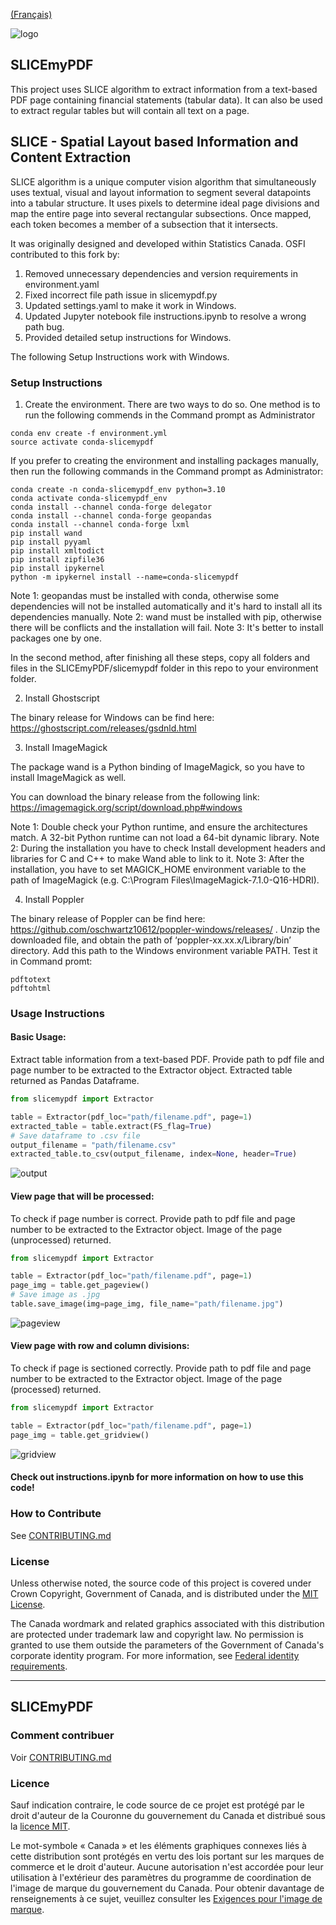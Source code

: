 [(Français)](#le-nom-du-projet)

![logo](./slicemypdf/images/SLICE_logo_.jpg)

## SLICEmyPDF

This project uses SLICE algorithm to extract information from a text-based PDF page containing financial statements (tabular data). It can also be used to extract regular tables but will contain all text on a page. 


## SLICE - Spatial Layout based Information and Content Extraction

SLICE algorithm is a unique computer vision algorithm that simultaneously uses textual, visual and layout information to segment several datapoints into a tabular structure. It uses pixels to determine ideal page divisions and map the entire page into several rectangular subsections. Once mapped, each token becomes a member of a subsection that it intersects. 

It was originally designed and developed within Statistics Canada. OSFI contributed to this fork by:
1. Removed unnecessary dependencies and version requirements in environment.yaml
2. Fixed incorrect file path issue in slicemypdf.py
3. Updated settings.yaml to make it work in Windows.
4. Updated Jupyter notebook file instructions.ipynb to resolve a wrong path bug.
5. Provided detailed setup instructions for Windows.

The following Setup Instructions work with Windows.

### Setup Instructions

1. Create the environment. There are two ways to do so. One method is to run the following commends in the Command prompt as Administrator 

```
conda env create -f environment.yml
source activate conda-slicemypdf
```

If you prefer to creating the environment and installing packages manually, then run the following commands in the Command prompt as Administrator:

```
conda create -n conda-slicemypdf_env python=3.10
conda activate conda-slicemypdf_env
conda install --channel conda-forge delegator
conda install --channel conda-forge geopandas
conda install --channel conda-forge lxml
pip install wand
pip install pyyaml
pip install xmltodict
pip install zipfile36
pip install ipykernel
python -m ipykernel install --name=conda-slicemypdf
```

Note 1: geopandas must be installed with conda, otherwise some dependencies will not be installed automatically and it's hard to install all its dependencies manually.
Note 2: wand must be installed with pip, otherwise there will be conflicts and the installation will fail. 
Note 3: It's better to install packages one by one.

In the second method, after finishing all these steps, copy all folders and files in the SLICEmyPDF/slicemypdf folder in this repo to your environment folder.

2. Install Ghostscript

The binary release for Windows can be find here: https://ghostscript.com/releases/gsdnld.html

3. Install ImageMagick

 The package wand is a Python binding of ImageMagick, so you have to install ImageMagick as well. 
 
 You can download the binary release from the following link: https://imagemagick.org/script/download.php#windows
 
 Note 1: Double check your Python runtime, and ensure the architectures match. A 32-bit Python runtime can not load a 64-bit dynamic library.
 Note 2: During the installation you have to check Install development headers and libraries for C and C++ to make Wand able to link to it.
 Note 3: After the installation, you have to set MAGICK_HOME environment variable to the path of ImageMagick (e.g. C:\Program Files\ImageMagick-7.1.0-Q16-HDRI).

4. Install Poppler

The binary release of Poppler can be find here: https://github.com/oschwartz10612/poppler-windows/releases/ . Unzip the downloaded file, and obtain the path of ‘poppler-xx.xx.x/Library/bin’ directory. Add this path to the Windows environment variable PATH. Test it in Command promt: 

```
pdftotext
pdftohtml
```


### Usage Instructions

#### Basic Usage:

Extract table information from a text-based PDF. Provide path to pdf file and page number to be extracted to the Extractor object. Extracted table returned as Pandas Dataframe.
```python
from slicemypdf import Extractor

table = Extractor(pdf_loc="path/filename.pdf", page=1)
extracted_table = table.extract(FS_flag=True)
# Save dataframe to .csv file
output_filename = "path/filename.csv"
extracted_table.to_csv(output_filename, index=None, header=True)
```
![output](./slicemypdf/images/output.JPG)


#### View page that will be processed:

To check if page number is correct. Provide path to pdf file and page number to be extracted to the Extractor object. Image of the page (unprocessed) returned.
```python
from slicemypdf import Extractor

table = Extractor(pdf_loc="path/filename.pdf", page=1)
page_img = table.get_pageview()
# Save image as .jpg
table.save_image(img=page_img, file_name="path/filename.jpg")
```
![pageview](./slicemypdf/images/Sample_FS_pageview.jpg)


#### View page with row and column divisions:

To check if page is sectioned correctly. Provide path to pdf file and page number to be extracted to the Extractor object. Image of the page (processed) returned.
```python
from slicemypdf import Extractor

table = Extractor(pdf_loc="path/filename.pdf", page=1)
page_img = table.get_gridview()
```
![gridview](./slicemypdf/images/Sample_FS_gridview.jpg)


#### Check out instructions.ipynb for more information on how to use this code!


### How to Contribute

See [CONTRIBUTING.md](CONTRIBUTING.md)

### License

Unless otherwise noted, the source code of this project is covered under Crown Copyright, Government of Canada, and is distributed under the [MIT License](LICENSE).

The Canada wordmark and related graphics associated with this distribution are protected under trademark law and copyright law. No permission is granted to use them outside the parameters of the Government of Canada's corporate identity program. For more information, see [Federal identity requirements](https://www.canada.ca/en/treasury-board-secretariat/topics/government-communications/federal-identity-requirements.html).

______________________

## SLICEmyPDF

### Comment contribuer

Voir [CONTRIBUTING.md](CONTRIBUTING.md)

### Licence

Sauf indication contraire, le code source de ce projet est protégé par le droit d'auteur de la Couronne du gouvernement du Canada et distribué sous la [licence MIT](LICENSE).

Le mot-symbole « Canada » et les éléments graphiques connexes liés à cette distribution sont protégés en vertu des lois portant sur les marques de commerce et le droit d'auteur. Aucune autorisation n'est accordée pour leur utilisation à l'extérieur des paramètres du programme de coordination de l'image de marque du gouvernement du Canada. Pour obtenir davantage de renseignements à ce sujet, veuillez consulter les [Exigences pour l'image de marque](https://www.canada.ca/fr/secretariat-conseil-tresor/sujets/communications-gouvernementales/exigences-image-marque.html).
